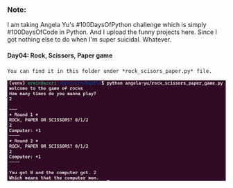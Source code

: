 ### Note:

I am taking Angela Yu's #100DaysOfPython challenge which is simply #100DaysOfCode in Python. And I upload the funny projects here. Since I got nothing else to do when I'm super suicidal. Whatever.

#### Day04: Rock, Scissors, Paper game
    You can find it in this folder under *rock_scisors_paper.py* file.
![](rock_scissors_paper_game.png)